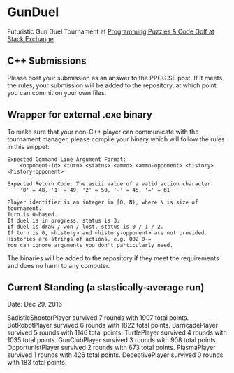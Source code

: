 # GunDuel

Futuristic Gun Duel Tournament at [Programming Puzzles & Code Golf at Stack Exchange][1]

## C++ Submissions

Please post your submission as an answer to the PPCG.SE post. If it meets the rules, your submission will be added to the repository, at which point you can commit on your own files.

## Wrapper for external .exe binary

To make sure that your non-C++ player can communicate with the tournament manager, please compile your binary which will follow the rules in this snippet:

    Expected Command Line Argument Format:
    	<opponent-id> <turn> <status> <ammo> <ammo-opponent> <history> <history-opponent>

    Expected Return Code: The ascii value of a valid action character.
    	'0' = 48, '1' = 49, '2' = 50, '-' = 45, '=' = 61
    
    Player identifier is an integer in [0, N), where N is size of tournament.
    Turn is 0-based.
    If duel is in progress, status is 3.
    If duel is draw / won / lost, status is 0 / 1 / 2.
    If turn is 0, <history> and <history-opponent> are not provided.
    Histories are strings of actions, e.g. 002 0-=
    You can ignore arguments you don't particularly need.

The binaries will be added to the repository if they meet the requirements and does no harm to any computer.

 [1]: http://codegolf.stackexchange.com/q/104896/11933

## Current Standing (a stastically-average run)

Date: Dec 29, 2016

SadisticShooterPlayer  survived   7 rounds with 1907 total points.
BotRobotPlayer         survived   6 rounds with 1822 total points.
BarricadePlayer        survived   5 rounds with 1146 total points.
TurtlePlayer           survived   4 rounds with 1035 total points.
GunClubPlayer          survived   3 rounds with  908 total points.
OpportunistPlayer      survived   2 rounds with  673 total points.
PlasmaPlayer           survived   1 rounds with  426 total points.
DeceptivePlayer        survived   0 rounds with  183 total points.